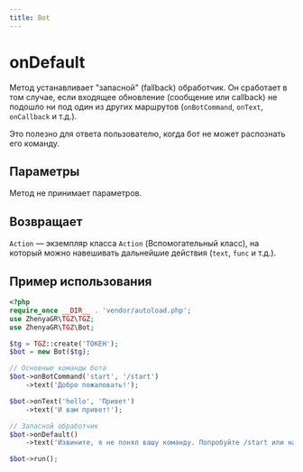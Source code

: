 ```yaml
---
title: Bot
---
```


# onDefault
Метод устанавливает "запасной" (fallback) обработчик. Он сработает в том случае, если входящее обновление (сообщение или callback) не подошло ни под один из других маршрутов (`onBotCommand`, `onText`, `onCallback` и т.д.).

Это полезно для ответа пользователю, когда бот не может распознать его команду.

## Параметры
Метод не принимает параметров.

## Возвращает
`Action` — экземпляр класса `Action` (Вспомогательный класс), на который можно навешивать дальнейшие действия (`text`, `func` и т.д.).

## Пример использования
```php
<?php
require_once __DIR__ . 'vendor/autoload.php';
use ZhenyaGR\TGZ\TGZ;
use ZhenyaGR\TGZ\Bot;

$tg = TGZ::create('ТОКЕН');
$bot = new Bot($tg);

// Основные команды бота
$bot->onBotCommand('start', '/start')
    ->text('Добро пожаловать!');

$bot->onText('hello', 'Привет')
    ->text('И вам привет!');

// Запасной обработчик
$bot->onDefault()
    ->text('Извините, я не понял вашу команду. Попробуйте /start или напишите "Привет".');

$bot->run();
```